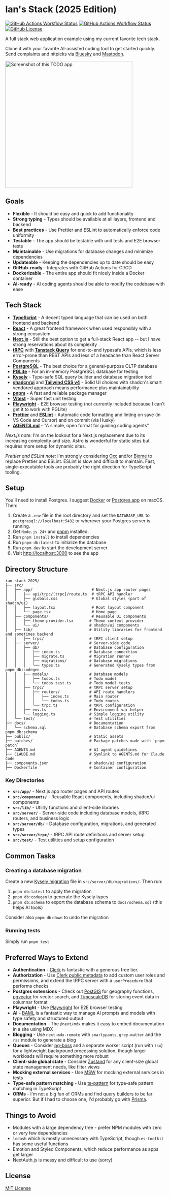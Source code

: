 # Ian's Stack (2025 Edition)

[![GitHub Actions Workflow Status](https://img.shields.io/github/actions/workflow/status/statico/ian-stack-2025/tests.yml)](https://github.com/statico/ian-stack-2025/actions/workflows/tests.yml)
[![GitHub Actions Workflow Status](https://img.shields.io/github/actions/workflow/status/statico/ian-stack-2025/docker.yml)](https://github.com/statico/ian-stack-2025/actions/workflows/docker.yml)
[![GitHub License](https://img.shields.io/github/license/statico/ian-stack-2025)](LICENSE)

A full stack web application example using my current favorite tech stack.

Clone it with your favorite AI-assisted coding tool to get started quickly. Send complaints and nitpicks via [Bluesky](https://bsky.app/profile/statico.bsky.social) and [Mastodon](https://mastodon.social/@statico).

<img height="400" alt="Screenshot of this TODO app" src="https://github.com/user-attachments/assets/569c90a8-6fa0-4287-896b-873962da4de1" />

## Goals

- **Flexible** - It should be easy and quick to add functionality
- **Strong typing** - Types should be available at all layers, frontend and backend
- **Best practices** - Use Prettier and ESLint to automatically enforce code uniformity
- **Testable** - The app should be testable with unit tests and E2E browser tests
- **Maintainable** - Use migrations for database changes and minimize dependencies
- **Updateable** - Keeping the dependencies up to date should be easy
- **GitHub-ready** - Integrates with GitHub Actions for CI/CD
- **Dockerizable** - The entire app should fit nicely inside a Docker container
- **AI-ready** - AI coding agents should be able to modify the codebase with ease

## Tech Stack

- [**TypeScript**](https://www.typescriptlang.org/) - A decent typed language that can be used on both frontend and backend
- [**React**](https://react.dev/) - A great frontend framework when used responsibly with a strong ecosystem
- [**Next.js**](https://nextjs.org/) - Still the best option to get a full-stack React app -- but I have strong reservations about its complexity
- [**tRPC**](https://trpc.io/) with [**Tanstack Query**](https://tanstack.com/query/latest) for end-to-end typesafe APIs, which is less error-prone than REST APIs and less of a headache than React Server Components
- [**PostgreSQL**](https://www.postgresql.org/) - The best choice for a general-purpose OLTP database
- [**PGLite**](https://github.com/electric-sql/pglite) - For an in-memory PostgreSQL database for testing
- [**Kysely**](https://kysely.dev/) - Type-safe SQL query builder and database migration tool
- [**shadcn/ui**](https://ui.shadcn.com/) and [**Tailwind CSS v4**](https://tailwindcss.com/) - Solid UI choices with shadcn's smart vendored approach means performance plus maintainability
- [**pnpm**](https://pnpm.io/) - A fast and reliable package manager
- [**Vitest**](https://vitest.dev/) - Super fast unit testing
- [**Playwright**](https://playwright.dev/) - E2E browser testing (not currently included because I can't get it to work with PGLite)
- [**Prettier**](https://prettier.io/) and [**ESLint**](https://eslint.org/) - Automatic code formatting and linting on save (in VS Code and Cursor) and on commit (via Husky)
- [**AGENTS.md**](https://agents.md/) - "A simple, open format for guiding coding agents"

_Next.js note:_ I'm on the lookout for a Next.js replacement due to its increasing complexity and size. Astro is wonderful for static sites but requires more setup for dynamic sites.

_Prettier and ESLint note:_ I'm strongly considering [Oxc](https://oxc.rs/) and/or [Biome](https://biomejs.dev/) to replace Prettier and ESLint. ESLint is slow and difficult to maintain. Fast, single-executable tools are probably the right direction for TypeScript tooling.

## Setup

You'll need to install Postgres. I suggest [Docker](https://hub.docker.com/_/postgres) or [Postgres.app](https://postgresapp.com/) on macOS. Then:

1. Create a `.env` file in the root directory and set the `DATABASE_URL` to `postgresql://localhost:5432` or wherever your Postgres server is running.
1. Get `Node.js 24+` and [pnpm](https://pnpm.io/) installed.
1. Run `pnpm install` to install dependencies
1. Run `pnpm db:latest` to initialize the database
1. Run `pnpm dev` to start the development server
1. Visit [http://localhost:3000](http://localhost:3000) to see the app

## Directory Structure

```
ian-stack-2025/
├── src/
│   ├── app/                          # Next.js app router pages
│   │   ├── api/trpc/[trpc]/route.ts  # tRPC API handler
│   │   ├── globals.css               # Global styles (part of shadcn/ui)
│   │   ├── layout.tsx                # Root layout component
│   │   └── page.tsx                  # Home page
│   ├── components/                   # Reusable UI components
│   │   ├── theme-provider.tsx       # Theme context provider
│   │   └── ui/                      # shadcn/ui components
│   ├── lib/                         # Utility libraries for frontend and sometimes backend
│   │   ├── trpc/                    # tRPC client setup
│   ├── server/                      # Server-side code
│   │   ├── db/                      # Database configuration
│   │   │   ├── index.ts             # Database connection
│   │   │   ├── migrate.ts           # Migration runner
│   │   │   ├── migrations/          # Database migrations
│   │   │   └── types.ts             # Generated Kysely types from pnpm db:codegen
│   │   ├── models/                  # Database models
│   │   │   ├── todos.ts             # Todo model
│   │   │   └── todos.test.ts        # Todo model tests
│   │   ├── trpc/                    # tRPC server setup
│   │   │   ├── routers/             # API route handlers
│   │   │   │   ├── index.ts         # Main router
│   │   │   │   └── todos.ts         # Todo routes
│   │   │   └── trpc.ts              # tRPC configuration
│   │   ├── env.ts                   # Environment var helper
│   │   └── logging.ts               # Simple logging utility
│   └── test/                        # Test utilities
├── docs/                            # Documentation
│   └── schema.sql                   # Database schema export from pnpm db:schema
├── public/                          # Static assets
├── patches/                         # Package patches made with `pnpm patch`
├── AGENTS.md                        # AI agent guidelines
├── CLAUDE.md                        # Symlink to AGENTS.md for Claude Code
├── components.json                  # shadcn/ui configuration
├── Dockerfile                       # Container configuration
```

### Key Directories

- **`src/app/`** - Next.js app router pages and API routes
- **`src/components/`** - Reusable React components, including shadcn/ui components
- **`src/lib/`** - Utility functions and client-side libraries
- **`src/server/`** - Server-side code including database models, tRPC routers, and business logic
- **`src/server/db/`** - Database configuration, migrations, and generated types
- **`src/server/trpc/`** - tRPC API route definitions and server setup
- **`src/test/`** - Test utilities and setup configuration

## Common Tasks

### Creating a database migration

Create a new [Kysely migration](https://kysely.dev/docs/migrations) file in `src/server/db/migrations/`. Then run:

1. `pnpm db:latest` to apply the migration
1. `pnpm db:codegen` to generate the Kysely types
1. `pnpm db:schema` to export the database schema to `docs/schema.sql` (this helps AI tools)

Consider also `pnpm db:down` to undo the migration

### Running tests

Simply run `pnpm test`

## Preferred Ways to Extend

- **Authentication** - [Clerk](https://clerk.com/) is fantastic with a generous free tier.
- **Authorization** - Use [Clerk public metadata](https://clerk.com/docs/guides/users/extending) to add custom user roles and permissions, and extend the tRPC server with a `userProcedure` that performs checks
- **Postgres extensions** - Check out [PostGIS](https://postgis.net/) for geography functions, [pgvector](https://github.com/pgvector/pgvector) for vector search, and [TimescaleDB](https://www.timescale.com/) for storing event data in columnar format
- **Playwright** - Use [Playwright](https://playwright.dev/) for E2E browser testing
- **AI** - [BAML](https://docs.boundaryml.com/home) is a fantastic way to manage AI prompts and models with type safety and structured output
- **Documentation** - The `@next/mdx` makes it easy to embed documentation in a site using MDX
- **Blogging** - Use `next-mdx-remote` with `smartypants`, `grey-matter` and the `rss` module to generate a blog
- **Queues** - Consider [pg-boss](https://github.com/timgit/pg-boss) and a separate worker script (run with `tsx`) for a lightweight background processing solution, though larger workloads will require something more robust
- **Client-side global state** - Consider [Zustand](https://zustand.docs.pmnd.rs/) for any client-size global state management needs, like filter views
- **Mocking external services** - Use [MSW](https://mswjs.io/) for mocking external services in tests
- **Type-safe pattern matching** - Use [ts-pattern](https://github.com/gvergnaud/ts-pattern) for type-safe pattern matching in TypeScript
- **ORMs** - I'm not a big fan of ORMs and find query builders to be far superior. But if I had to choose one, I'd probably go with [Prisma](https://www.prisma.io/).

## Things to Avoid

- Modules with a large dependency tree - prefer NPM modules with zero or very few dependencies
- `lodash` which is mostly unnecessary with TypeScript, though `es-toolkit` has some useful functions
- Emotion and Styled Components, which reduce performance as apps get larger
- NextAuth.js is messy and difficult to use (sorry)

## License

[MIT License](LICENSE)
